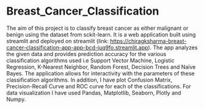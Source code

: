 # Breast_Cancer_Classification
The aim of this project is to classify breast cancer as either malignant or benign using the dataset from sckit-learn. It is a web application built using streamlit and deployed on streamlit (link: https://chiragksharma-breast-cancer-classification-app-app-bcd-juq9fo.streamlit.app). The app analyzes the given data and provides prediction accuracy for the various classification algorithms used i.e Support Vector Machine, Logistic Regression, K-Nearest Neighbor, Random Forest, Decision Trees and Naïve Bayes. The application allows for interactivity with the parameters of these classification algorithms. In addition, I have plot Confusion Matrix, Precision-Recall Curve and ROC curve for each of the classifications. For data visualization I have used Pandas, Matplotlib, Seaborn, Plotly and Numpy.  
